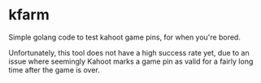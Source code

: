 # kfarm
Simple golang code to test kahoot game pins, for when you're bored.

Unfortunately, this tool does not have a high success rate yet, due to an issue where seemingly Kahoot marks a game pin as valid for a fairly long time after the game is over.